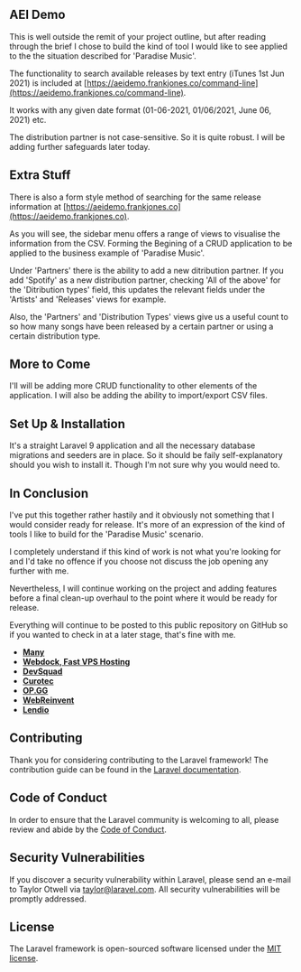 
## AEI Demo

This is well outside the remit of your project outline, but after reading through the brief I chose to build the kind of tool I would like to see applied to the the situation described for 'Paradise Music'.

The functionality to search available releases by text entry (iTunes 1st Jun 2021) is included at [https://aeidemo.frankjones.co/command-line](https://aeidemo.frankjones.co/command-line).

It works with any given date format (01-06-2021, 01/06/2021, June 06, 2021) etc.

The distribution partner is not case-sensitive. So it is quite robust. I will be adding further safeguards later today.

## Extra Stuff

There is also a form style method of searching for the same release information at [https://aeidemo.frankjones.co](https://aeidemo.frankjones.co).

As you will see, the sidebar menu offers a range of views to visualise the information from the CSV. Forming the Begining of a CRUD application to be applied to the business example of 'Paradise Music'.

Under 'Partners' there is the ability to add a new ditribution partner. If you add 'Spotify' as a new distribution partner, checking 'All of the above' for the 'Ditribution types' field, this updates the relevant fields under the 'Artists' and 'Releases' views for example.

Also, the 'Partners' and 'Distribution Types' views give us a useful count to so how many songs have been released by a certain partner or using a certain distribution type.

## More to Come

I'll will be adding more CRUD functionality to other elements of the application. I will also be adding the ability to import/export CSV files.

## Set Up & Installation

It's a straight Laravel 9 application and all the necessary database migrations and seeders are in place. So it should be faily self-explanatory should you wish to install it. Though I'm not sure why you would need to.

## In Conclusion 

I've put this together rather hastily and it obviously not something that I would consider ready for release. It's more of an expression of the kind of tools I like to build for the 'Paradise Music' scenario. 

I completely understand if this kind of work is not what you're looking for and I'd take no offence if you choose not discuss the job opening any further with me.

Nevertheless, I will continue working on the project and adding features before a final clean-up overhaul to the point where it would be ready for release. 

Everything will continue to be posted to this public repository on GitHub so if you wanted to check in at a later stage, that's fine with me.


- **[Many](https://www.many.co.uk)**
- **[Webdock, Fast VPS Hosting](https://www.webdock.io/en)**
- **[DevSquad](https://devsquad.com)**
- **[Curotec](https://www.curotec.com/services/technologies/laravel/)**
- **[OP.GG](https://op.gg)**
- **[WebReinvent](https://webreinvent.com/?utm_source=laravel&utm_medium=github&utm_campaign=patreon-sponsors)**
- **[Lendio](https://lendio.com)**

## Contributing

Thank you for considering contributing to the Laravel framework! The contribution guide can be found in the [Laravel documentation](https://laravel.com/docs/contributions).

## Code of Conduct

In order to ensure that the Laravel community is welcoming to all, please review and abide by the [Code of Conduct](https://laravel.com/docs/contributions#code-of-conduct).

## Security Vulnerabilities

If you discover a security vulnerability within Laravel, please send an e-mail to Taylor Otwell via [taylor@laravel.com](mailto:taylor@laravel.com). All security vulnerabilities will be promptly addressed.

## License

The Laravel framework is open-sourced software licensed under the [MIT license](https://opensource.org/licenses/MIT).
